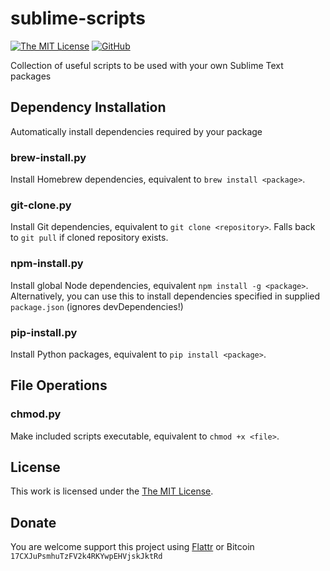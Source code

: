 # sublime-scripts

[![The MIT License](https://img.shields.io/badge/license-MIT-orange.svg?style=flat-square)](http://opensource.org/licenses/MIT)
[![GitHub](https://img.shields.io/github/release/idleberg/sublime-developer-scripts.svg?style=flat-square)](https://github.com/idleberg/sublime-developer-scripts/releases)

Collection of useful scripts to be used with your own Sublime Text packages

## Dependency Installation

Automatically install dependencies required by your package

### brew-install.py

Install Homebrew dependencies, equivalent to `brew install <package>`.

### git-clone.py

Install Git dependencies, equivalent to `git clone <repository>`. Falls back to `git pull` if cloned repository exists.

### npm-install.py

Install global Node dependencies, equivalent `npm install -g <package>`. Alternatively, you can use this to install dependencies specified in supplied `package.json` (ignores devDependencies!)

### pip-install.py

Install Python packages, equivalent to `pip install <package>`.

## File Operations

### chmod.py

Make included scripts executable, equivalent to `chmod +x <file>`.

## License

This work is licensed under the [The MIT License](LICENSE).

## Donate

You are welcome support this project using [Flattr](https://flattr.com/submit/auto?user_id=idleberg&url=https://github.com/idleberg/sublime-developer-scripts) or Bitcoin `17CXJuPsmhuTzFV2k4RKYwpEHVjskJktRd`